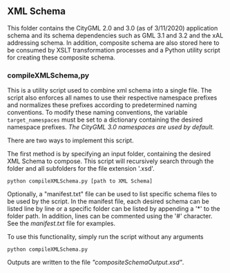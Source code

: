 ## XML Schema
This folder contains the CityGML 2.0 and 3.0 (as of 3/11/2020) application schema and its schema dependencies such as GML 3.1 and 3.2 and the xAL addressing schema. In addition, composite schema are also stored here to be consumed by XSLT transformation processes and a Python utility script for creating these composite schema.   

### compileXMLSchema,py
This is a utility script used to combine xml schema into a single file. The script also enforces all names to use their respective namespace prefixes and normalizes these prefixes according to predetermined naming conventions. To modify these naming conventions, the variable `target_namespaces` must be set to a dictionary containing the desired namespace prefixes. _The CityGML 3.0 namespaces are used by default._

There are two ways to implement this script.

The first method is by specifying an input folder, containing the desired XML Schema to compose. This script will recursively search through the folder and all subfolders for the file extension '.xsd'.
```
python compileXMLSchema.py [path to XML Schema]
```
Optionally, a "manifest.txt" file can be used to list specific schema files to be used by the script. In the manifest file, each desired schema can be listed line by line or a specific folder can be listed by appending a '\*' to the folder path. In addition, lines can be commented using the '#' character. See the _manifest.txt_ file for examples.

To use this functionality, simply run the script without any arguments
```
python compileXMLSchema.py
```


Outputs are written to the file _"compositeSchemaOutput.xsd"_.